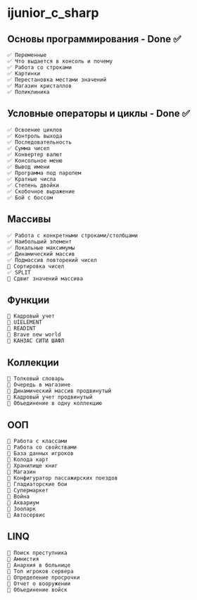 # ijunior_c_sharp
## Основы программирования - Done ✅
```
✅ Переменные
✅ Что выдается в консоль и почему
✅ Работа со строками
✅ Картинки
✅ Перестановка местами значений
✅ Магазин кристаллов
✅ Поликлиника
```
## Условные операторы и циклы - Done ✅
```
✅ Освоение циклов
✅ Контроль выхода
✅ Последовательность
✅ Сумма чисел
✅ Конвертер валют
✅ Консольное меню
✅ Вывод имени
✅ Программа под паролем
✅ Кратные числа
✅ Степень двойки
✅ Скобочное выражение
✅ Бой с боссом
```
## Массивы
```
✅ Работа с конкретными строками/столбцами
✅ Наибольший элемент
✅ Локальные максимумы
✅ Динамический массив
✅ Подмассив повторений чисел
🔁 Сортировка чисел
✅ SPLIT
🔁 Сдвиг значений массива
```
## Функции
```
🔁 Кадровый учет
🔁 UIELEMENT
🔁 READINT
🔁 Brave new world
🔁 КАНЗАС СИТИ ШАФЛ
```
## Коллекции
```
🔁 Толковый словарь
🔁 Очередь в магазине
🔁 Динамический массив продвинутый
🔁 Кадровый учет продвинутый
🔁 Объединение в одну коллекцию
```
## ООП
```
🔁 Работа с классами
🔁 Работа со свойствами
🔁 База данных игроков
🔁 Колода карт
🔁 Хранилище книг
🔁 Магазин
🔁 Конфигуратор пассажирских поездов
🔁 Гладиаторские бои
🔁 Супермаркет
🔁 Война
🔁 Аквариум
🔁 Зоопарк
🔁 Автосервис
```
## LINQ
```
🔁 Поиск преступника
🔁 Амнистия
🔁 Анархия в больнице
🔁 Топ игроков сервера
🔁 Определение просрочки
🔁 Отчет о вооружении
🔁 Объединение войск
```
